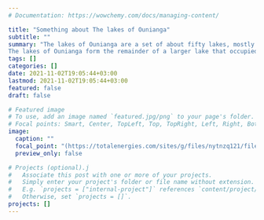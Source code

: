 ```yaml
---
# Documentation: https://wowchemy.com/docs/managing-content/

title: "Something about The lakes of Ounianga"
subtitle: ""
summary: "The lakes of Ounianga are a set of about fifty lakes, mostly with highly saline waters, occupying a basin between the Tibesti massifs in the west and Ennedi in the east. They include two main groups: the lakes of Ounianga Kebir, named after a neighboring village literally, the great Ounianga, and those of Ounianga Sérir the small Ounianga or Ounianga Teli, 60 km au South East.
The lakes of Ounianga form the remainder of a larger lake that occupied the basin 5,000 to 15,000 years ago. They occupy a total area of ​​20 km2 and form the largest lake complex in the Sahara. The evaporation rate of the lakes is one of the highest in the world and the region experiences virtually no precipitation. The lakes are mainly fed by the fossil water table, created when the climate of the area was not desert, and which outcrops here .A better understanding of the environmental history and ecological resilience of these lakes can help better prepare for the global changes that are to come."
tags: []
categories: []
date: 2021-11-02T19:05:44+03:00
lastmod: 2021-11-02T19:05:44+03:00
featured: false
draft: false

# Featured image
# To use, add an image named `featured.jpg/png` to your page's folder.
# Focal points: Smart, Center, TopLeft, Top, TopRight, Left, Right, BottomLeft, Bottom, BottomRight.
image:
  caption: ""
  focal_point: "(https://totalenergies.com/sites/g/files/nytnzq121/files/styles/w_1110/public/thumbnails/image/tchad_rea_206963_024_.jpg?itok=LdhZqe0g)"
  preview_only: false

# Projects (optional).j
#   Associate this post with one or more of your projects.
#   Simply enter your project's folder or file name without extension.
#   E.g. `projects = ["internal-project"]` references `content/project/deep-learning/index.md`.
#   Otherwise, set `projects = []`.
projects: []
---
```


